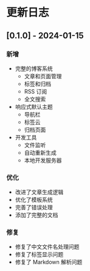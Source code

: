 # 更新日志

## [0.1.0] - 2024-01-15

### 新增
- 完整的博客系统
  - 文章和页面管理
  - 标签和归档
  - RSS 订阅
  - 全文搜索
- 响应式默认主题
  - 导航栏
  - 标签云
  - 归档页面
- 开发工具
  - 文件监听
  - 自动重新生成
  - 本地开发服务器

### 优化
- 改进了文章生成逻辑
- 优化了模板系统
- 完善了错误处理
- 添加了完整的文档

### 修复
- 修复了中文文件名处理问题
- 修复了标签显示问题
- 修复了 Markdown 解析问题
